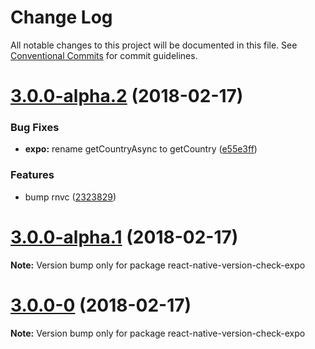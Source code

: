 # Change Log

All notable changes to this project will be documented in this file.
See [Conventional Commits](https://conventionalcommits.org) for commit guidelines.

<a name="3.0.0-alpha.2"></a>
# [3.0.0-alpha.2](https://github.com/kimxogus/react-native-version-check/compare/react-native-version-check-expo@3.0.0-alpha.1...react-native-version-check-expo@3.0.0-alpha.2) (2018-02-17)


### Bug Fixes

* **expo:** rename getCountryAsync to getCountry ([e55e3ff](https://github.com/kimxogus/react-native-version-check/commit/e55e3ff))


### Features

* bump rnvc ([2323829](https://github.com/kimxogus/react-native-version-check/commit/2323829))




<a name="3.0.0-alpha.1"></a>
# [3.0.0-alpha.1](https://github.com/kimxogus/react-native-version-check/compare/react-native-version-check-expo@3.0.0-0...react-native-version-check-expo@3.0.0-alpha.1) (2018-02-17)




**Note:** Version bump only for package react-native-version-check-expo

<a name="3.0.0-0"></a>
# [3.0.0-0](https://github.com/kimxogus/react-native-version-check/compare/react-native-version-check-expo@2.3.1...react-native-version-check-expo@3.0.0-0) (2018-02-17)




**Note:** Version bump only for package react-native-version-check-expo
